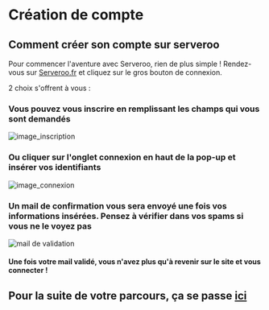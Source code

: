 # Création de compte

## Comment créer son compte sur serveroo
Pour commencer l'aventure avec Serveroo, rien de plus simple ! Rendez-vous sur [Serveroo.fr](https://serveroo.fr/home) et cliquez sur le gros bouton de connexion.

2 choix s'offrent à vous : 

### Vous pouvez vous inscrire en remplissant les champs qui vous sont demandés
![image_inscription](inscription.png)

### Ou cliquer sur l'onglet connexion en haut de la pop-up et insérer vos identifiants
![image_connexion](connexion.png)

### Un mail de confirmation vous sera envoyé une fois vos informations insérées. Pensez à vérifier dans vos spams si vous ne le voyez pas
![mail de validation](mail_validation.png)

#### Une fois votre mail validé, vous n'avez plus qu'à revenir sur le site et vous connecter !

## Pour la suite de votre parcours, ça se passe [ici](Sélection-et-configuration-de-serveur.md)